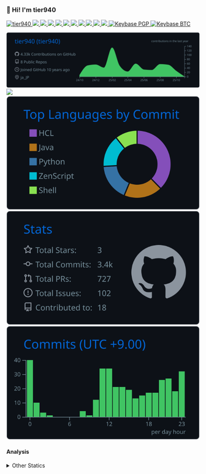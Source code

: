 ### 👋 Hi! I'm tier940

<p align="left"> 
  <a href="https://github.com/tier940/tier940/">
    <img src="https://komarev.com/ghpvc/?username=tier940" alt="tier940" />
  </a>
  <a href="http://twitter.com/tier940">
    <img height="20" src="https://img.shields.io/twitter/follow/tier940?label=Twitter&logo=twitter&style=flat" />
  </a>
  <a href="https://github.com/tier940">
    <img height="20" src="https://img.shields.io/github/followers/tier940?label=follow&logo=github&style=flat" />
  </a>
  <a href="https://www.reddit.com/user/tier940">
    <img height="20" src="https://img.shields.io/reddit/user-karma/combined/tier940?label=Reddit&logo=reddit&style=flat" />
  </a>
  <a href="https://stackoverflow.com/users/17317833/tier940">
    <img height="20" src="https://img.shields.io/stackexchange/stackoverflow/r/17317833?label=StackOverflow&logo=stack-overflow&style=flat" />
  </a>
  <a href="https://zenn.dev/tier940">
    <img height="20" src="https://zenn.badge.nikaera.com/s/tier940/likes" />
  </a>
  <a href="https://zenn.dev/tier940">
    <img height="20" src="https://zenn.badge.nikaera.com/s/tier940/followers" />
  </a>
  <a href="https://zenn.dev/tier940">
    <img height="20" src="https://zenn.badge.nikaera.com/s/tier940/articles" />
  </a>
  <a href="http://qiita.com/tier940">
    <img height="20" src="https://qiita-badge.apiapi.app/s/tier940/posts.svg" />
  </a>
  <a href="http://qiita.com/tier940">
    <img height="20" src="https://qiita-badge.apiapi.app/s/tier940/contributions.svg" />
  </a>
  <a href="https://github.com/tier940/tier940/">
    <img height="20" src="https://github.com/tier940/tier940/actions/workflows/main.yml/badge.svg" />
  </a>
  <a href="https://keybase.io/tier940">
    <img alt="Keybase PGP" src="https://img.shields.io/keybase/pgp/tier940">
  </a>
  <a href="https://keybase.io/tier940">
    <img alt="Keybase BTC" src="https://img.shields.io/keybase/btc/tier940">
  </a>
</p>

[![](https://raw.githubusercontent.com/tier940/tier940/main/profile-summary-card-output/github_dark/0-profile-details.svg)](https://github.com/vn7n24fzkq/github-profile-summary-cards)
[![](https://raw.githubusercontent.com/tier940/tier940/main/profile-summary-card-output/github_dark/1-repos-per-language.svg)](https://github.com/vn7n24fzkq/github-profile-summary-cards) [![](https://raw.githubusercontent.com/tier940/tier940/main/profile-summary-card-output/github_dark/2-most-commit-language.svg)](https://github.com/vn7n24fzkq/github-profile-summary-cards)
[![](https://raw.githubusercontent.com/tier940/tier940/main/profile-summary-card-output/github_dark/3-stats.svg)](https://github.com/vn7n24fzkq/github-profile-summary-cards) [![](https://raw.githubusercontent.com/tier940/tier940/main/profile-summary-card-output/github_dark/4-productive-time.svg)](https://github.com/vn7n24fzkq/github-profile-summary-cards)


#### Analysis
<!-- <img height="150" src="https://github.com/tier940/tier940/blob/master/images/stat.svg" alt="Alternative Text"/> -->

<details>
  <summary>Other Statics</summary>
  <!--START_SECTION:waka-->
![Code Time](http://img.shields.io/badge/Code%20Time-4%2C274%20hrs%2042%20mins-blue)

**🐱 My GitHub Data** 

> 📦 34.1 kB Used in GitHub's Storage 
 > 
> 💼 Opted to Hire
 > 
> 📜 8 Public Repositories 
 > 
> 🔑 5 Private Repositories 
 > 
**I'm an Early 🐤** 

```text
🌞 Morning                194 commits         █████░░░░░░░░░░░░░░░░░░░░   21.51 % 
🌆 Daytime                369 commits         ██████████░░░░░░░░░░░░░░░   40.91 % 
🌃 Evening                251 commits         ███████░░░░░░░░░░░░░░░░░░   27.83 % 
🌙 Night                  88 commits          ██░░░░░░░░░░░░░░░░░░░░░░░   09.76 % 
```
📅 **I'm Most Productive on Friday** 

```text
Monday                   70 commits          ██░░░░░░░░░░░░░░░░░░░░░░░   07.76 % 
Tuesday                  109 commits         ███░░░░░░░░░░░░░░░░░░░░░░   12.08 % 
Wednesday                130 commits         ████░░░░░░░░░░░░░░░░░░░░░   14.41 % 
Thursday                 76 commits          ██░░░░░░░░░░░░░░░░░░░░░░░   08.43 % 
Friday                   232 commits         ██████░░░░░░░░░░░░░░░░░░░   25.72 % 
Saturday                 115 commits         ███░░░░░░░░░░░░░░░░░░░░░░   12.75 % 
Sunday                   170 commits         █████░░░░░░░░░░░░░░░░░░░░   18.85 % 
```


📊 **This Week I Spent My Time On** 

```text
🕑︎ Time Zone: Asia/Tokyo

💬 Programming Languages: 
Other                    29 hrs 32 mins      █████████████████████░░░░   85.40 % 
Java                     3 hrs 29 mins       ███░░░░░░░░░░░░░░░░░░░░░░   10.12 % 
JSON                     36 mins             ░░░░░░░░░░░░░░░░░░░░░░░░░   01.78 % 
Markdown                 18 mins             ░░░░░░░░░░░░░░░░░░░░░░░░░   00.89 % 
Java Properties          8 mins              ░░░░░░░░░░░░░░░░░░░░░░░░░   00.42 % 

🔥 Editors: 
Edge                     29 hrs 30 mins      █████████████████████░░░░   85.32 % 
IntelliJ IDEA            3 hrs 53 mins       ███░░░░░░░░░░░░░░░░░░░░░░   11.24 % 
VS Code                  1 hr 11 mins        █░░░░░░░░░░░░░░░░░░░░░░░░   03.44 % 

💻 Operating System: 
Windows                  32 hrs 21 mins      ███████████████████████░░   93.58 % 
Mac                      2 hrs 13 mins       ██░░░░░░░░░░░░░░░░░░░░░░░   06.42 % 
```

**I Mostly Code in Java** 

```text
Java                     14 repos            ████████████░░░░░░░░░░░░░   50.00 % 
Python                   2 repos             ██░░░░░░░░░░░░░░░░░░░░░░░   07.14 % 
ZenScript                2 repos             ██░░░░░░░░░░░░░░░░░░░░░░░   07.14 % 
Astro                    1 repo              █░░░░░░░░░░░░░░░░░░░░░░░░   03.57 % 
HTML                     1 repo              █░░░░░░░░░░░░░░░░░░░░░░░░   03.57 % 
```



**Timeline**

![Lines of Code chart](https://raw.githubusercontent.com/tier940/tier940/main/assets/bar_graph.png)


 Last Updated on 11/08/2024 00:55:27 UTC
<!--END_SECTION:waka-->
</details>
